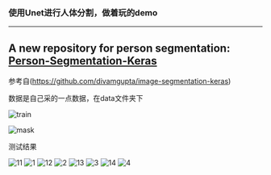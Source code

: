 ### 使用Unet进行人体分割，做着玩的demo

-------------------------------------------
A new repository for person segmentation: [Person-Segmentation-Keras](https://github.com/TianzhongSong/Person-Segmentation-Keras)
-------------------------------------------



参考自(https://github.com/divamgupta/image-segmentation-keras)

数据是自己采的一点数据，在data文件夹下

![train](https://github.com/TianzhongSong/Unet-for-Person-Segmentation/blob/master/data/11200.jpg)

![mask](https://github.com/TianzhongSong/Unet-for-Person-Segmentation/blob/master/data/11200l.jpg)

测试结果

![11](https://github.com/TianzhongSong/Unet-for-Person-Segmentation/blob/master/data/10296.jpg)
![1](https://github.com/TianzhongSong/Unet-for-Person-Segmentation/blob/master/data/seg_results/10296.jpg)
![12](https://github.com/TianzhongSong/Unet-for-Person-Segmentation/blob/master/data/10297.jpg)
![2](https://github.com/TianzhongSong/Unet-for-Person-Segmentation/blob/master/data/seg_results/10297.jpg)
![13](https://github.com/TianzhongSong/Unet-for-Person-Segmentation/blob/master/data/10298.jpg)
![3](https://github.com/TianzhongSong/Unet-for-Person-Segmentation/blob/master/data/seg_results/10298.jpg)
![14](https://github.com/TianzhongSong/Unet-for-Person-Segmentation/blob/master/data/10299.jpg)
![4](https://github.com/TianzhongSong/Unet-for-Person-Segmentation/blob/master/data/seg_results/10299.jpg)

